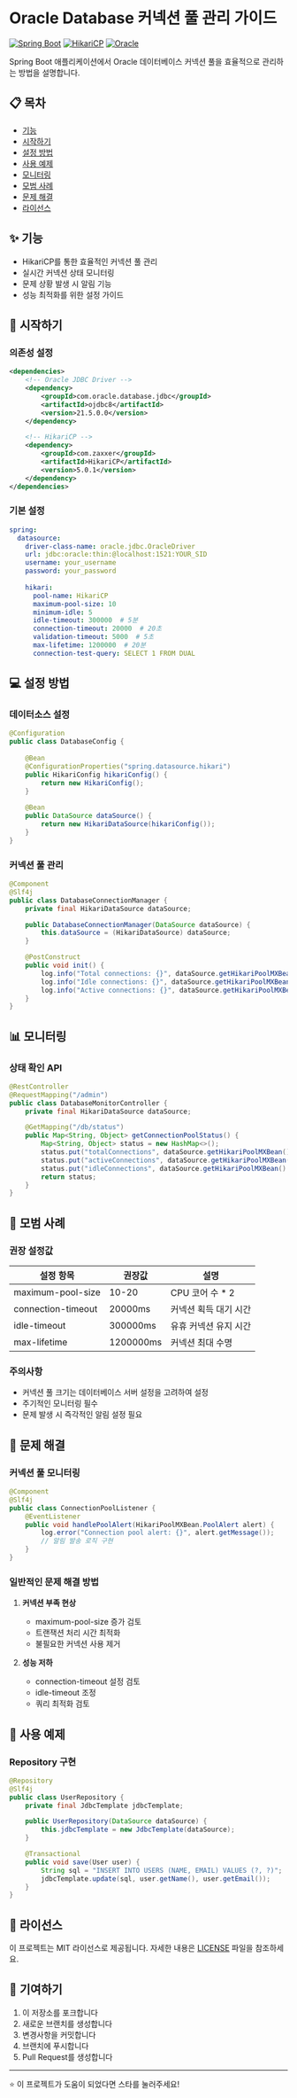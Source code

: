 # Oracle Database 커넥션 풀 관리 가이드

[![Spring Boot](https://img.shields.io/badge/Spring%20Boot-2.7.14-brightgreen.svg)](https://spring.io/projects/spring-boot)
[![HikariCP](https://img.shields.io/badge/HikariCP-5.0.1-blue.svg)](https://github.com/brettwooldridge/HikariCP)
[![Oracle](https://img.shields.io/badge/Oracle-21c-red.svg)](https://www.oracle.com/database/)

Spring Boot 애플리케이션에서 Oracle 데이터베이스 커넥션 풀을 효율적으로 관리하는 방법을 설명합니다.

## 📋 목차
- [기능](#기능)
- [시작하기](#시작하기)
- [설정 방법](#설정-방법)
- [사용 예제](#사용-예제)
- [모니터링](#모니터링)
- [모범 사례](#모범-사례)
- [문제 해결](#문제-해결)
- [라이선스](#라이선스)

## ✨ 기능
- HikariCP를 통한 효율적인 커넥션 풀 관리
- 실시간 커넥션 상태 모니터링
- 문제 상황 발생 시 알림 기능
- 성능 최적화를 위한 설정 가이드

## 🚀 시작하기

### 의존성 설정
```xml
<dependencies>
    <!-- Oracle JDBC Driver -->
    <dependency>
        <groupId>com.oracle.database.jdbc</groupId>
        <artifactId>ojdbc8</artifactId>
        <version>21.5.0.0</version>
    </dependency>

    <!-- HikariCP -->
    <dependency>
        <groupId>com.zaxxer</groupId>
        <artifactId>HikariCP</artifactId>
        <version>5.0.1</version>
    </dependency>
</dependencies>
```

### 기본 설정
```yaml
spring:
  datasource:
    driver-class-name: oracle.jdbc.OracleDriver
    url: jdbc:oracle:thin:@localhost:1521:YOUR_SID
    username: your_username
    password: your_password
    
    hikari:
      pool-name: HikariCP
      maximum-pool-size: 10
      minimum-idle: 5
      idle-timeout: 300000  # 5분
      connection-timeout: 20000  # 20초
      validation-timeout: 5000  # 5초
      max-lifetime: 1200000  # 20분
      connection-test-query: SELECT 1 FROM DUAL
```

## 💻 설정 방법

### 데이터소스 설정
```java
@Configuration
public class DatabaseConfig {
    
    @Bean
    @ConfigurationProperties("spring.datasource.hikari")
    public HikariConfig hikariConfig() {
        return new HikariConfig();
    }
    
    @Bean
    public DataSource dataSource() {
        return new HikariDataSource(hikariConfig());
    }
}
```

### 커넥션 풀 관리
```java
@Component
@Slf4j
public class DatabaseConnectionManager {
    private final HikariDataSource dataSource;

    public DatabaseConnectionManager(DataSource dataSource) {
        this.dataSource = (HikariDataSource) dataSource;
    }

    @PostConstruct
    public void init() {
        log.info("Total connections: {}", dataSource.getHikariPoolMXBean().getTotalConnections());
        log.info("Idle connections: {}", dataSource.getHikariPoolMXBean().getIdleConnections());
        log.info("Active connections: {}", dataSource.getHikariPoolMXBean().getActiveConnections());
    }
}
```

## 📊 모니터링

### 상태 확인 API
```java
@RestController
@RequestMapping("/admin")
public class DatabaseMonitorController {
    private final HikariDataSource dataSource;

    @GetMapping("/db/status")
    public Map<String, Object> getConnectionPoolStatus() {
        Map<String, Object> status = new HashMap<>();
        status.put("totalConnections", dataSource.getHikariPoolMXBean().getTotalConnections());
        status.put("activeConnections", dataSource.getHikariPoolMXBean().getActiveConnections());
        status.put("idleConnections", dataSource.getHikariPoolMXBean().getIdleConnections());
        return status;
    }
}
```

## 🌟 모범 사례

### 권장 설정값

| 설정 항목 | 권장값 | 설명 |
|---------|-------|-----|
| maximum-pool-size | 10-20 | CPU 코어 수 * 2 |
| connection-timeout | 20000ms | 커넥션 획득 대기 시간 |
| idle-timeout | 300000ms | 유휴 커넥션 유지 시간 |
| max-lifetime | 1200000ms | 커넥션 최대 수명 |

### 주의사항
- 커넥션 풀 크기는 데이터베이스 서버 설정을 고려하여 설정
- 주기적인 모니터링 필수
- 문제 발생 시 즉각적인 알림 설정 필요

## 🔧 문제 해결

### 커넥션 풀 모니터링
```java
@Component
@Slf4j
public class ConnectionPoolListener {
    @EventListener
    public void handlePoolAlert(HikariPoolMXBean.PoolAlert alert) {
        log.error("Connection pool alert: {}", alert.getMessage());
        // 알림 발송 로직 구현
    }
}
```

### 일반적인 문제 해결 방법

1. **커넥션 부족 현상**
   - maximum-pool-size 증가 검토
   - 트랜잭션 처리 시간 최적화
   - 불필요한 커넥션 사용 제거

2. **성능 저하**
   - connection-timeout 설정 검토
   - idle-timeout 조정
   - 쿼리 최적화 검토

## 📝 사용 예제

### Repository 구현
```java
@Repository
@Slf4j
public class UserRepository {
    private final JdbcTemplate jdbcTemplate;

    public UserRepository(DataSource dataSource) {
        this.jdbcTemplate = new JdbcTemplate(dataSource);
    }

    @Transactional
    public void save(User user) {
        String sql = "INSERT INTO USERS (NAME, EMAIL) VALUES (?, ?)";
        jdbcTemplate.update(sql, user.getName(), user.getEmail());
    }
}
```

## 📄 라이선스
이 프로젝트는 MIT 라이선스로 제공됩니다. 자세한 내용은 [LICENSE](LICENSE) 파일을 참조하세요.

## 👥 기여하기
1. 이 저장소를 포크합니다
2. 새로운 브랜치를 생성합니다
3. 변경사항을 커밋합니다
4. 브랜치에 푸시합니다
5. Pull Request를 생성합니다

---
⭐ 이 프로젝트가 도움이 되었다면 스타를 눌러주세요!
